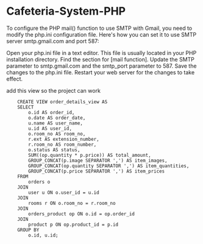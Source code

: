 # Cafeteria-System-PHP

To configure the PHP mail() function to use SMTP with Gmail, you need to modify the php.ini configuration file.
Here's how you can set it to use SMTP server smtp.gmail.com and port 587:

Open your php.ini file in a text editor.
This file is usually located in your PHP installation directory.
Find the section for [mail function].
Update the SMTP parameter to smtp.gmail.com and the smtp_port parameter to 587.
Save the changes to the php.ini file.
Restart your web server for the changes to take effect.

add this view so the project can work

```
    CREATE VIEW order_details_view AS
    SELECT
        o.id AS order_id,
        o.date AS order_date,
        u.name AS user_name,
        u.id AS user_id,
        o.room_no AS room_no,
        r.ext AS extension_number,
        r.room_no AS room_number,
        o.status AS status,
        SUM((op.quantity * p.price)) AS total_amount,
        GROUP_CONCAT(p.image SEPARATOR ',') AS item_images,
        GROUP_CONCAT(op.quantity SEPARATOR ',') AS item_quantities,
        GROUP_CONCAT(p.price SEPARATOR ',') AS item_prices
    FROM
        orders o
    JOIN
        user u ON o.user_id = u.id
    JOIN
        rooms r ON o.room_no = r.room_no
    JOIN
        orders_product op ON o.id = op.order_id
    JOIN
        product p ON op.product_id = p.id
    GROUP BY
        o.id, u.id;

```
